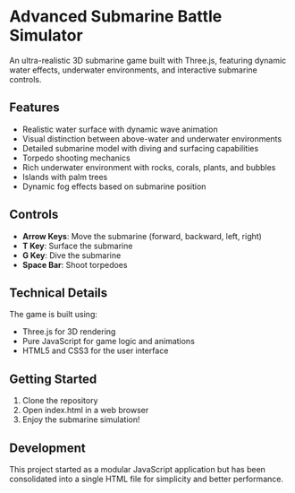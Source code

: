 # Advanced Submarine Battle Simulator

An ultra-realistic 3D submarine game built with Three.js, featuring dynamic water effects, underwater environments, and interactive submarine controls.

## Features

- Realistic water surface with dynamic wave animation
- Visual distinction between above-water and underwater environments
- Detailed submarine model with diving and surfacing capabilities
- Torpedo shooting mechanics
- Rich underwater environment with rocks, corals, plants, and bubbles
- Islands with palm trees
- Dynamic fog effects based on submarine position

## Controls

- **Arrow Keys**: Move the submarine (forward, backward, left, right)
- **T Key**: Surface the submarine
- **G Key**: Dive the submarine
- **Space Bar**: Shoot torpedoes

## Technical Details

The game is built using:
- Three.js for 3D rendering
- Pure JavaScript for game logic and animations
- HTML5 and CSS3 for the user interface

## Getting Started

1. Clone the repository
2. Open index.html in a web browser
3. Enjoy the submarine simulation!

## Development

This project started as a modular JavaScript application but has been consolidated into a single HTML file for simplicity and better performance.
